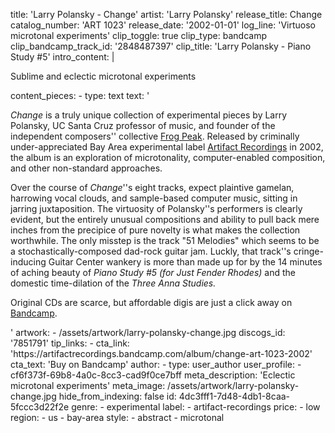 title: 'Larry Polansky - Change'
artist: 'Larry Polansky'
release_title: Change
catalog_number: 'ART 1023'
release_date: '2002-01-01'
log_line: 'Virtuoso microtonal experiments'
clip_toggle: true
clip_type: bandcamp
clip_bandcamp_track_id: '2848487397'
clip_title: 'Larry Polansky - Piano Study #5'
intro_content: |
  <p>Sublime and eclectic microtonal experiments
  </p>
content_pieces:
  -
    type: text
    text: '<p><i>Change</i> is a truly unique collection of experimental pieces by Larry Polansky, UC Santa Cruz professor of music, and founder of the independent composers'' collective&nbsp;<a href="http://www.frogpeak.org/aboutfp.html">Frog Peak</a>. Released by criminally under-appreciated Bay Area experimental label <a href="https://www.discogs.com/label/58263-Artifact-Recordings">Artifact&nbsp;Recordings</a> in 2002, the album is an exploration of microtonality, computer-enabled composition, and other non-standard approaches.&nbsp;</p><p>Over the course of <i>Change</i>''s eight tracks, expect plaintive gamelan, harrowing vocal clouds, and sample-based computer music, sitting in jarring juxtaposition. The virtuosity of Polansky''s performers is clearly evident, but the entirely unusual compositions and ability to pull back mere inches from the precipice of pure novelty is what makes the collection worthwhile. The only misstep is the track "51 Melodies" which seems to be a stochastically-composed dad-rock guitar jam. Luckly, that track''s cringe-inducing Guitar Center wankery is more than made up for by the 14 minutes of aching beauty of <i>Piano Study #5 (for Just Fender Rhodes)</i> and the domestic time-dilation of the <i>Three Anna Studies.&nbsp;</i></p><p>Original CDs are scarce, but affordable digis are just a click away on <a href="https://artifactrecordings.bandcamp.com/album/change-art-1023-2002">Bandcamp</a>.</p>'
artwork:
  - /assets/artwork/larry-polansky-change.jpg
discogs_id: '7851791'
tip_links:
  -
    cta_link: 'https://artifactrecordings.bandcamp.com/album/change-art-1023-2002'
    cta_text: 'Buy on Bandcamp'
author:
  -
    type: user_author
    user_profile:
      - cf6f373f-69b8-4a0c-8cc3-cad9f0ce7bff
meta_description: '​Eclectic microtonal experiments'
meta_image: /assets/artwork/larry-polansky-change.jpg
hide_from_indexing: false
id: 4dc3fff1-7d48-4db1-8caa-5fccc3d22f2e
genre:
  - experimental
label:
  - artifact-recordings
price:
  - low
region:
  - us
  - bay-area
style:
  - abstract
  - microtonal
